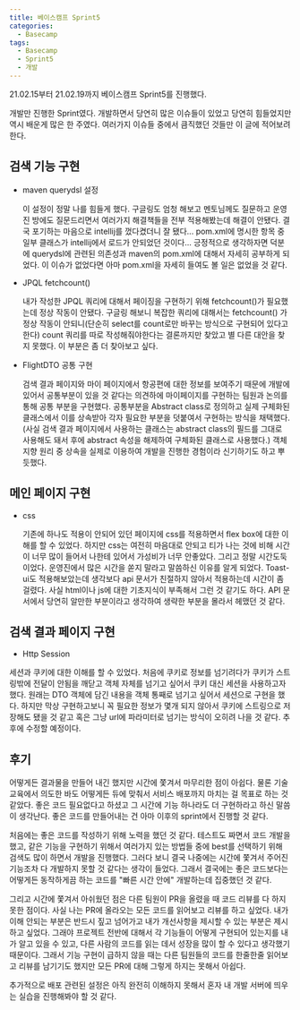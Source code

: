 ```yaml
---
title: 베이스캠프 Sprint5
categories:
  - Basecamp
tags:
  - Basecamp
  - Sprint5
  - 개발  
---
```


21.02.15부터 21.02.19까지 베이스캠프 Sprint5를 진행했다.

개발만 진행한 Sprint였다. 개발하면서 당연히 많은 이슈들이 있었고 당연히 힘들었지만 역시 배운게 많은 한 주였다. 여러가지 이슈들 중에서 큼직했던 것들만 이 글에 적어보려한다. 



## 검색 기능 구현

- maven querydsl 설정

  이 설정이 정말 나를 힘들게 했다. 구글링도 엄청 해보고 멘토님께도 질문하고 운영진 방에도 질문드리면서 여러가지 해결책들을 전부 적용해봤는데 해결이 안됐다. 결국 포기하는 마음으로 intellij를 껐다켰더니 잘 됐다... pom.xml에 명시한 항목 중 일부 클래스가 intellij에서 로드가 안되었던 것이다... 긍정적으로 생각하자면 덕분에 querydsl에 관련된 의존성과 maven의 pom.xml에 대해서 자세히 공부하게 되었다. 이 이슈가 없었다면 아마 pom.xml을 자세히 들여도 볼 일은 없었을 것 같다.

- JPQL fetchcount()

  내가 작성한 JPQL 쿼리에 대해서 페이징을 구현하기 위해 fetchcount()가 필요했는데 정상 작동이 안됐다. 구글링 해보니 복잡한 쿼리에 대해서는 fetchcount() 가 정상 작동이 안되니(단순히 select를 count로만 바꾸는 방식으로 구현되어 있다고 한다) count 쿼리를 따로 작성해줘야한다는 결론까지만 찾았고 별 다른 대안을 찾지 못했다. 이 부분은 좀 더 찾아보고 싶다. 

- FlightDTO 공통 구현

  검색 결과 페이지와 마이 페이지에서 항공편에 대한 정보를 보여주기 때문에 개발에 있어서 공통부분이 있을 것 같다는 의견하에 마이페이지를 구현하는 팀원과 논의를 통해 공통 부분을 구현했다. 공통부분을 Abstract class로 정의하고 실제 구체화된 클래스에서 이를 상속받아 각자 필요한 부분을 덧붙여서 구현하는 방식을 채택했다. (사실 검색 결과 페이지에서 사용하는 클래스는 abstract class의 필드를 그대로 사용해도 돼서 후에 abstract 속성을 해제하여 구체화된 클래스로 사용했다.) 객체 지향 원리 중 상속을 실제로 이용하여 개발을 진행한 경험이라 신기하기도 하고 뿌듯했다. 



## 메인 페이지 구현

- css

  기존에 하나도 적용이 안되어 있던 페이지에 css를 적용하면서 flex box에 대한 이해를 할 수 있었다. 하지만 css는 여전히 마음대로 안되고 티가 나는 것에 비해 시간이 너무 많이 들어서 나한테 있어서 가성비가 너무 안좋았다. 그리고 정말 시간도둑이었다. 운영진에서 많은 시간을 쏟지 말라고 말씀하신 이유를 알게 되었다. Toast-ui도 적용해보았는데 생각보다 api 문서가 친절하지 않아서 적용하는데 시간이 좀 걸렸다. 사실 html이나 js에 대한 기초지식이 부족해서 그런 것 같기도 하다. API 문서에서 당연히 알만한 부분이라고 생각하여 생략한 부분을 몰라서 헤맸던 것 같다. 

  

## 검색 결과 페이지 구현

-  Http Session

  세션과 쿠키에 대한 이해를 할 수 있었다. 처음에 쿠키로 정보를 넘기려다가 쿠키가 스트링밖에 전달이 안됨을 깨닫고 객체 자체를 넘기고 싶어서 쿠키 대신 세션을 사용하고자 했다. 원래는 DTO 객체에 담긴 내용을 객체 통째로 넘기고 싶어서 세션으로 구현을 했다. 하지만 막상 구현하고보니 꼭 필요한 정보가 몇개 되지 않아서 쿠키에 스트링으로 저장해도 됐을 것 같고 혹은 그냥 url에 파라미터로 넘기는 방식이 오히려 나을 것 같다. 추후에 수정할 예정이다.

  

## 후기

어떻게든 결과물을 만들어 내긴 했지만 시간에 쫓겨서 마무리한 점이 아쉽다. 물론 기술교육에서 의도한 바도 어떻게든 듀에 맞춰서 서비스 배포까지 마치는 걸 목표로 하는 것 같았다. 좋은 코드 필요없다고 하셨고 그 시간에 기능 하나라도 더 구현하라고 하신 말씀이 생각난다. 좋은 코드를 만들어내는 건 아마 이후의 sprint에서 진행할 것 같다. 

처음에는 좋은 코드를 작성하기 위해 노력을 했던 것 같다. 테스트도 짜면서 코드 개발을 했고, 같은 기능을 구현하기 위해서 여러가지 있는 방법들 중에 best를 선택하기 위해 검색도 많이 하면서 개발을 진행했다. 그러다 보니 결국 나중에는 시간에 쫓겨서 주어진 기능조차 다 개발하지 못할 것 같다는 생각이 들었다. 그래서 결국에는 좋은 코드보다는 어떻게든 동작하게끔 하는 코드를 "빠른 시간 안에" 개발하는데 집중했던 것 같다. 

그리고 시간에 쫓겨서 아쉬웠던 점은 다른 팀원이 PR을 올렸을 때 코드 리뷰를 다 하지 못한 점이다. 사실 나는 PR에 올라오는 모든 코드를 읽어보고 리뷰를 하고 싶었다. 내가 이해 안되는 부분은 반드시 짚고 넘어가고 내가 개선사항을 제시할 수 있는 부분은 제시하고 싶었다. 그래야 프로젝트 전반에 대해서 각 기능들이 어떻게 구현되어 있는지를 내가 알고 있을 수 있고, 다른 사람의 코드를 읽는 데서 성장을 많이 할 수 있다고 생각했기 때문이다. 그래서 기능 구현이 급하지 않을 때는 다른 팀원들의 코드를 한줄한줄 읽어보고 리뷰를 남기기도 했지만 모든 PR에 대해 그렇게 하지는 못해서 아쉽다. 

추가적으로 배포 관련된 설정은 아직 완전히 이해하지 못해서 혼자 내 개발 서버에 띄우는 실습을 진행해봐야 할 것 같다. 

